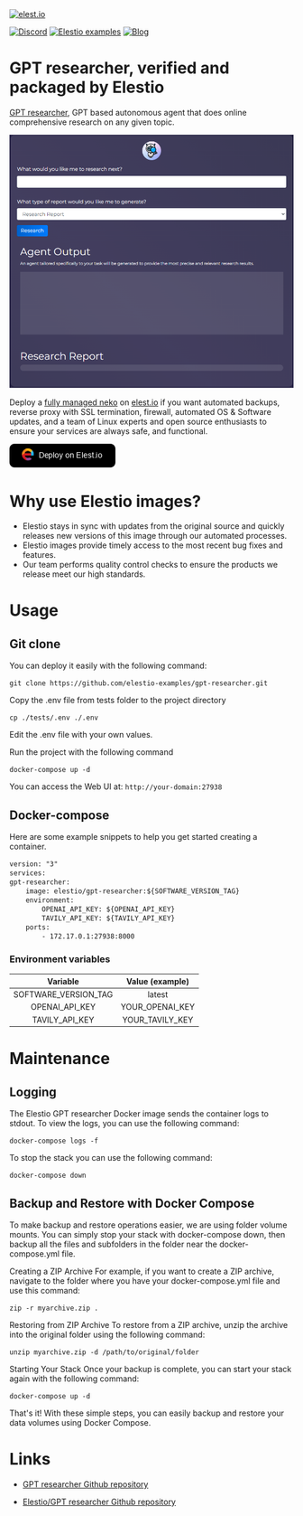 <a href="https://elest.io">
  <img src="https://elest.io/images/elestio.svg" alt="elest.io" width="150" height="75">
</a>

[![Discord](https://img.shields.io/static/v1.svg?logo=discord&color=f78A38&labelColor=083468&logoColor=ffffff&style=for-the-badge&label=Discord&message=community)](https://discord.gg/4T4JGaMYrD "Get instant assistance and engage in live discussions with both the community and team through our chat feature.")
[![Elestio examples](https://img.shields.io/static/v1.svg?logo=github&color=f78A38&labelColor=083468&logoColor=ffffff&style=for-the-badge&label=github&message=open%20source)](https://github.com/elestio-examples "Access the source code for all our repositories by viewing them.")
[![Blog](https://img.shields.io/static/v1.svg?color=f78A38&labelColor=083468&logoColor=ffffff&style=for-the-badge&label=elest.io&message=Blog)](https://blog.elest.io "Latest news about elestio, open source software, and DevOps techniques.")

# GPT researcher, verified and packaged by Elestio

[GPT researcher](https://github.com/assafelovic/gpt-researcher), GPT based autonomous agent that does online comprehensive research on any given topic.

<img src="https://github.com/elestio-examples/gpt-researcher/raw/main/gpt-researcher.png" alt="gpt researcher" width="800">

Deploy a <a target="_blank" href="https://elest.io/open-source/gpt-researcher">fully managed neko</a> on <a target="_blank" href="https://elest.io/">elest.io</a> if you want automated backups, reverse proxy with SSL termination, firewall, automated OS & Software updates, and a team of Linux experts and open source enthusiasts to ensure your services are always safe, and functional.

[![deploy](https://github.com/elestio-examples/gpt-researcher/raw/main/deploy-on-elestio.png)](https://dash.elest.io/deploy?source=cicd&social=dockerCompose&url=https://github.com/elestio-examples/gpt-researcher)

# Why use Elestio images?

- Elestio stays in sync with updates from the original source and quickly releases new versions of this image through our automated processes.
- Elestio images provide timely access to the most recent bug fixes and features.
- Our team performs quality control checks to ensure the products we release meet our high standards.

# Usage

## Git clone

You can deploy it easily with the following command:

    git clone https://github.com/elestio-examples/gpt-researcher.git

Copy the .env file from tests folder to the project directory

    cp ./tests/.env ./.env

Edit the .env file with your own values.

Run the project with the following command

    docker-compose up -d

You can access the Web UI at: `http://your-domain:27938`

## Docker-compose

Here are some example snippets to help you get started creating a container.

    version: "3"
    services:
    gpt-researcher:
        image: elestio/gpt-researcher:${SOFTWARE_VERSION_TAG}
        environment:
            OPENAI_API_KEY: ${OPENAI_API_KEY}
            TAVILY_API_KEY: ${TAVILY_API_KEY}
        ports:
            - 172.17.0.1:27938:8000

### Environment variables

|       Variable       | Value (example) |
| :------------------: | :-------------: |
| SOFTWARE_VERSION_TAG |     latest      |
|    OPENAI_API_KEY    | YOUR_OPENAI_KEY |
|    TAVILY_API_KEY    | YOUR_TAVILY_KEY |

# Maintenance

## Logging

The Elestio GPT researcher Docker image sends the container logs to stdout. To view the logs, you can use the following command:

    docker-compose logs -f

To stop the stack you can use the following command:

    docker-compose down

## Backup and Restore with Docker Compose

To make backup and restore operations easier, we are using folder volume mounts. You can simply stop your stack with docker-compose down, then backup all the files and subfolders in the folder near the docker-compose.yml file.

Creating a ZIP Archive
For example, if you want to create a ZIP archive, navigate to the folder where you have your docker-compose.yml file and use this command:

    zip -r myarchive.zip .

Restoring from ZIP Archive
To restore from a ZIP archive, unzip the archive into the original folder using the following command:

    unzip myarchive.zip -d /path/to/original/folder

Starting Your Stack
Once your backup is complete, you can start your stack again with the following command:

    docker-compose up -d

That's it! With these simple steps, you can easily backup and restore your data volumes using Docker Compose.

# Links

- <a target="_blank" href="https://github.com/assafelovic/gpt-researcher">GPT researcher Github repository</a>

- <a target="_blank" href="https://github.com/elestio-examples/gpt-researcher">Elestio/GPT researcher Github repository</a>
